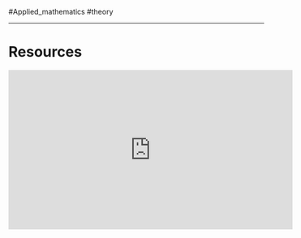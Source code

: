 #Applied_mathematics #theory 


---
# Resources 
<iframe width="560" height="315" src="https://www.youtube.com/embed/lBC1nEq0_nk?si=cSPi28Q9ArqOhkX6" title="YouTube video player" frameborder="0" allow="accelerometer; autoplay; clipboard-write; encrypted-media; gyroscope; picture-in-picture; web-share" allowfullscreen></iframe>